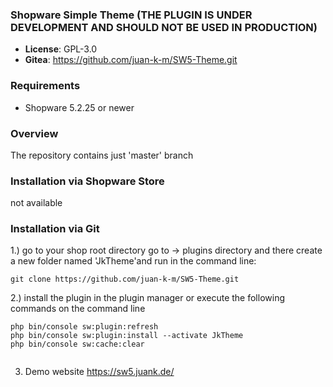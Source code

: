 ### Shopware Simple Theme (THE PLUGIN IS UNDER DEVELOPMENT AND SHOULD NOT BE USED IN PRODUCTION)


- **License**: GPL-3.0
- **Gitea**: https://github.com/juan-k-m/SW5-Theme.git

### Requirements
- Shopware 5.2.25 or newer

### Overview

The repository contains just 'master' branch


### Installation via Shopware Store

not available

### Installation via Git
1.) go to your shop root directory go to -> plugins directory and there create a new folder named 'JkTheme'and run in the command line:

```
git clone https://github.com/juan-k-m/SW5-Theme.git

```

2.) install the plugin in the plugin manager or execute the following commands on the command line
```
php bin/console sw:plugin:refresh
php bin/console sw:plugin:install --activate JkTheme
php bin/console sw:cache:clear


```

3) Demo website https://sw5.juank.de/
